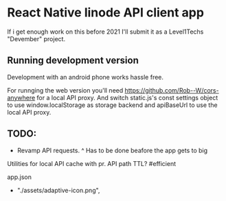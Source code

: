 # React Native linode API client app

If i get enough work on this before 2021 I'll submit it as a Level1Techs "Devember" project.

## Running development version

Development with an android phone works hassle free.

For runnging the web version you'll need https://github.com/Rob--W/cors-anywhere for a local API proxy.
And switch static.js's const settings object to use window.localStorage as storage backend and apiBaseUrl to use the local API proxy.

## TODO:

- Revamp API requests.
^ Has to be done beafore the app gets to big

Utilities for local API cache with pr. API path TTL?
#efficient

app.json
- "./assets/adaptive-icon.png",
